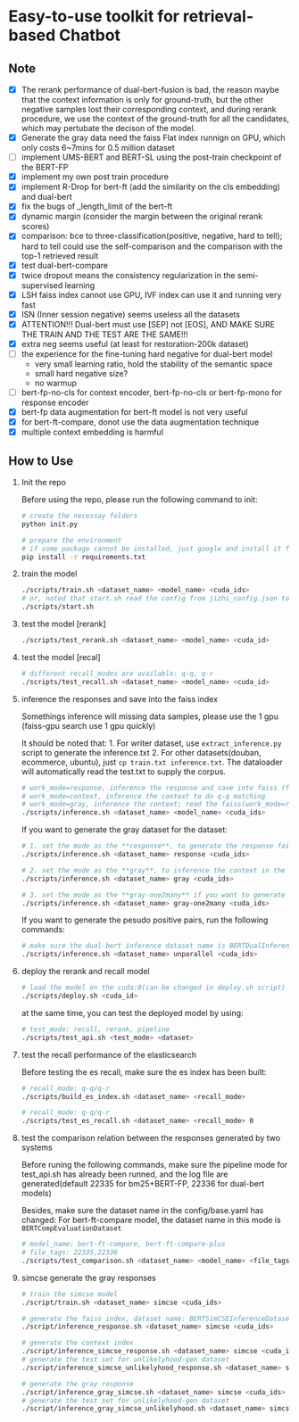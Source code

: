 # Easy-to-use toolkit for retrieval-based Chatbot

## Note

- [x] The rerank performance of dual-bert-fusion is bad, the reason maybe that the context information is only for ground-truth, but the other negative samples lost their corresponding context, and during rerank procedure, we use the context of the ground-truth for all the candidates, which may pertubate the decison of the model.
- [x] Generate the gray data need the faiss Flat  index runnign on GPU, which only costs 6~7mins for 0.5 million dataset
- [ ] implement UMS-BERT and BERT-SL using the post-train checkpoint of the BERT-FP
- [x] implement my own post train procedure
- [x] implement R-Drop for bert-ft (add the similarity on the cls embedding) and dual-bert
- [x] fix the bugs of _length_limit of the bert-ft
- [x] dynamic margin (consider the margin between the original rerank scores)
- [x] comparison: bce to three-classification(positive, negative, hard to tell); hard to tell could use the self-comparison and the comparison with the top-1 retrieved result
- [x] test dual-bert-compare
- [x] twice dropout means the consistency regularization in the semi-supervised learning
- [x] LSH faiss index cannot use GPU, IVF index can use it and running very fast
- [x] ISN (Inner session negative) seems useless all the datasets
- [x] ATTENTION!!! Dual-bert must use [SEP] not [EOS], AND MAKE SURE THE TRAIN AND THE TEST ARE THE SAME!!!
- [x] extra neg seems useful (at least for restoration-200k dataset)
- [ ] the experience for the fine-tuning hard negative for dual-bert model
    * very small learning ratio, hold the stability of the semantic space
    * small hard negative size?
    * no warmup
- [ ] bert-fp-no-cls for context encoder, bert-fp-no-cls or bert-fp-mono for response encoder
- [x] bert-fp data augmentation for bert-ft model is not very useful
- [x] for bert-ft-compare, donot use the data augmentation technique
- [x] multiple context embedding is harmful

## How to Use

1. Init the repo

    Before using the repo, please run the following command to init:
    
    ```bash
    # create the necessay folders
    python init.py
    
    # prepare the environment
    # if some package cannot be installed, just google and install it from other ways
    pip install -r requirements.txt
    ```

2. train the model

    ```bash
    ./scripts/train.sh <dataset_name> <model_name> <cuda_ids>
    # or, noted that start.sh read the config from jizhi_config.json to start the training task
    ./scripts/start.sh 
    ```

3. test the model [rerank]

    ```bash
    ./scripts/test_rerank.sh <dataset_name> <model_name> <cuda_id>
    ```

4. test the model [recal]

    ```bash
    # different recall_modes are available: q-q, q-r
    ./scripts/test_recall.sh <dataset_name> <model_name> <cuda_id>
    ```

5. inference the responses and save into the faiss index

    Somethings inference will missing data samples, please use the 1 gpu (faiss-gpu search use 1 gpu quickly)

    It should be noted that:
        1. For writer dataset, use `extract_inference.py` script to generate the inference.txt
        2. For other datasets(douban, ecommerce, ubuntu), just `cp train.txt inference.txt`. The dataloader will automatically read the test.txt to supply the corpus. 

    ```bash
    # work_mode=response, inference the response and save into faiss (for q-r matching) [dual-bert/dual-bert-fusion]
    # work_mode=context, inference the context to do q-q matching
    # work_mode=gray, inference the context; read the faiss(work_mode=response has already been done), search the topk hard negative samples; remember to set the BERTDualInferenceContextDataloader in config/base.yaml
    ./scripts/inference.sh <dataset_name> <model_name> <cuda_ids>
    ```

    If you want to generate the gray dataset for the dataset:

    ```bash
    # 1. set the mode as the **response**, to generate the response faiss index; corresponding dataset name: BERTDualInferenceDataset;
    ./scripts/inference.sh <dataset_name> response <cuda_ids>

    # 2. set the mode as the **gray**, to inference the context in the train.txt and search the top-k candidates as the gray(hard negative) samples; corresponding dataset name: BERTDualInferenceContextDataset
    ./scripts/inference.sh <dataset_name> gray <cuda_ids>

    # 3. set the mode as the **gray-one2many** if you want to generate the extra positive samples for each context in the train set, the needings of this mode is the same as the **gray** work mode
    ./scripts/inference.sh <dataset_name> gray-one2many <cuda_ids>
    ```

    If you want to generate the pesudo positive pairs, run the following commands:

    ```bash
    # make sure the dual-bert inference dataset name is BERTDualInferenceDataset
    ./scripts/inference.sh <dataset_name> unparallel <cuda_ids>
    ```

6. deploy the rerank and recall model

    ```bash
    # load the model on the cuda:0(can be changed in deploy.sh script)
    ./scripts/deploy.sh <cuda_id>
    ```
    at the same time, you can test the deployed model by using:

    ```bash
    # test_mode: recall, rerank, pipeline
    ./scripts/test_api.sh <test_mode> <dataset>
    ```

7. test the recall performance of the elasticsearch

    Before testing the es recall, make sure the es index has been built:
    ```bash
    # recall_mode: q-q/q-r
    ./scripts/build_es_index.sh <dataset_name> <recall_mode>
    ```

    ```bash
    # recall_mode: q-q/q-r
    ./scripts/test_es_recall.sh <dataset_name> <recall_mode> 0
    ```

8. test the comparison relation between the responses generated by two systems

    Before runing the following commands, make sure the pipeline mode for test_api.sh has already been runned, and the log file are generated(default 22335 for bm25+BERT-FP, 22336 for dual-bert models)

    Besides, make sure the dataset name in the config/base.yaml has changed:
    For bert-ft-compare model, the dataset name in this mode is `BERTCompEvaluationDataset`

    ```bash
    # model_name: bert-ft-compare, bert-ft-compare-plus
    # file_tags: 22335,22336
    ./scripts/test_comparison.sh <dataset_name> <model_name> <file_tags> 0
    ```

9. simcse generate the gray responses

    ```bash
    # train the simcse model
    ./script/train.sh <dataset_name> simcse <cuda_ids>
    ```

    ```bash
    # generate the faiss index, dataset name: BERTSimCSEInferenceDataset
    ./script/inference_response.sh <dataset_name> simcse <cuda_ids>
    ```

    ```bash
    # generate the context index
    ./script/inference_simcse_response.sh <dataset_name> simcse <cuda_ids>
    # generate the test set for unlikelyhood-gen dataset
    ./script/inference_simcse_unlikelyhood_response.sh <dataset_name> simcse <cuda_ids>
    ```

    ```bash
    # generate the gray response
    ./script/inference_gray_simcse.sh <dataset_name> simcse <cuda_ids>
    # generate the test set for unlikelyhood-gen dataset
    ./script/inference_gray_simcse_unlikelyhood.sh <dataset_name> simcse <cuda_ids>
    ```

